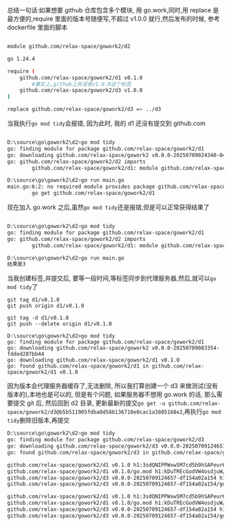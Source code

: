 总结一句话:如果想要 github 仓库包含多个模块, 用 go.work,同时,用 replace 是最方便的,require 里面的版本号随便写,不超过 v1.0.0 就行,然后发布的时候, 参考 dockerfile 里面的脚本

```bash

module github.com/relax-space/gowork2/d2

go 1.24.4

require (
	github.com/relax-space/gowork2/d1 v0.1.0
        #事实上,github上并没有v1.0.0这个标签
	github.com/relax-space/gowork2/d3 v1.0.0
)

replace github.com/relax-space/gowork2/d3 => ../d3

```

当我执行`go mod tidy`会报错, 因为此时, 我的 d1 还没有提交到 github.com

```bash

D:\source\go\gowork2\d2>go mod tidy
go: finding module for package github.com/relax-space/gowork2/d1
go: downloading github.com/relax-space/gowork2 v0.0.0-20250709024340-04445a9c4e32
go: github.com/relax-space/gowork2/d2 imports
        github.com/relax-space/gowork2/d1: module github.com/relax-space/gowork2@latest found (v0.0.0-20250709024340-04445a9c4e32), but does not contain package github.com/relax-space/gowork2/d1

D:\source\go\gowork2\d2>go run main.go
main.go:6:2: no required module provides package github.com/relax-space/gowork2/d1; to add it:
        go get github.com/relax-space/gowork2/d1

```

现在加入 go.work 之后,虽然`go mod tidy`还是报错,但是可以正常获得结果了

```bash

D:\source\go\gowork2\d2>go mod tidy
go: finding module for package github.com/relax-space/gowork2/d1
go: github.com/relax-space/gowork2/d2 imports
        github.com/relax-space/gowork2/d1: module github.com/relax-space/gowork2@latest found (v0.0.0-20250709024340-04445a9c4e32), but does not contain package github.com/relax-space/gowork2/d1

D:\source\go\gowork2\d2>go run main.go
结果是3
```

当我创建标签,并提交后, 要等一段时间,等标签同步到代理服务器,然后,就可以`go mod tidy`了

```
git tag d1/v0.1.0
git push origin d1/v0.1.0
```

```
git tag -d d1/v0.1.0
git push --delete origin d1/v0.1.0
```

```
D:\source\go\gowork2\d2>go mod tidy
go: finding module for package github.com/relax-space/gowork2/d1
go: downloading github.com/relax-space/gowork2 v0.0.0-20250709083354-fdded287bb44
go: downloading github.com/relax-space/gowork2/d1 v0.1.0
go: found github.com/relax-space/gowork2/d1 in github.com/relax-space/gowork2/d1 v0.1.0

```

因为版本会代理服务器缓存了,无法删除, 所以我打算创建一个 d3 来做测试(没有版本的),本地也是可以的,
但是有个问题, 如果服务器不想用 go.work 的话, 那么需要提交 git 后, 然后回到 d2 目录, 更新最新的提交`go get -u github.com/relax-space/gowork2/d3@b5b511905fdba0d586136710e0cac1a3805168e2`,再执行`go mod tidy`删除旧版本,再提交

```bash
D:\source\go\gowork2\d2>go mod tidy
go: finding module for package github.com/relax-space/gowork2/d3
go: downloading github.com/relax-space/gowork2/d3 v0.0.0-20250709124657-df154a02a154
go: found github.com/relax-space/gowork2/d3 in github.com/relax-space/gowork2/d3 v0.0.0-20250709124657-df154a02a154
```

```bash go.sum
github.com/relax-space/gowork2/d1 v0.1.0 h1:3sdQNIPPWxw5M7cd5b9hSAPeur69Iupj45OFtw/MUZE=
github.com/relax-space/gowork2/d1 v0.1.0/go.mod h1:kDuTREcGodVW4osdjuW/9ebh6CGsFAAZE5ac10UpETo=
github.com/relax-space/gowork2/d3 v0.0.0-20250709124657-df154a02a154 h1:cAlV92anHA5P5/MQ0FEstQZXm2XrKq80l4TefFwE66A=
github.com/relax-space/gowork2/d3 v0.0.0-20250709124657-df154a02a154/go.mod h1:aqGyhBzcUkjiYOL6RKvf0bMwncQhsDjNN+YcjQrbi74=

```

```bash
github.com/relax-space/gowork2/d1 v0.1.0 h1:3sdQNIPPWxw5M7cd5b9hSAPeur69Iupj45OFtw/MUZE=
github.com/relax-space/gowork2/d1 v0.1.0/go.mod h1:kDuTREcGodVW4osdjuW/9ebh6CGsFAAZE5ac10UpETo=
github.com/relax-space/gowork2/d3 v0.0.0-20250709124657-df154a02a154 h1:cAlV92anHA5P5/MQ0FEstQZXm2XrKq80l4TefFwE66A=
github.com/relax-space/gowork2/d3 v0.0.0-20250709124657-df154a02a154/go.mod h1:aqGyhBzcUkjiYOL6RKvf0bMwncQhsDjNN+YcjQrbi74=


```
